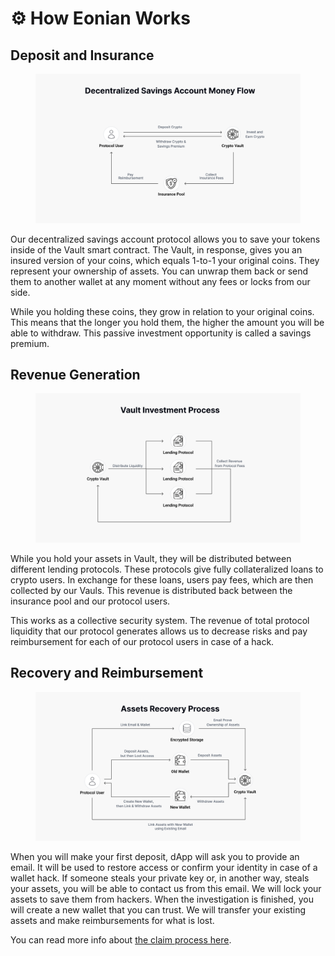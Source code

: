 # ⚙ How Eonian Works

## Deposit and Insurance

<div data-full-width="true">

<figure><img src="../../.gitbook/assets/image (2).png" alt=""><figcaption></figcaption></figure>

</div>

Our decentralized savings account protocol allows you to save your tokens inside of the Vault smart contract. The Vault, in response, gives you an insured version of your coins, which equals 1-to-1 your original coins. They represent your ownership of assets. You can unwrap them back or send them to another wallet at any moment without any fees or locks from our side.

While you holding these coins, they grow in relation to your original coins. This means that the longer you hold them, the higher the amount you will be able to withdraw. This passive investment opportunity is called a savings premium.

## Revenue Generation

<div data-full-width="true">

<figure><img src="../../.gitbook/assets/image (3).png" alt=""><figcaption></figcaption></figure>

</div>

While you hold your assets in Vault, they will be distributed between different lending protocols. These protocols give fully collateralized loans to crypto users. In exchange for these loans, users pay fees, which are then collected by our Vauls. This revenue is distributed back between the insurance pool and our protocol users.

This works as a collective security system. The revenue of total protocol liquidity that our protocol generates allows us to decrease risks and pay reimbursement for each of our protocol users in case of a hack.

## Recovery and Reimbursement

<div data-full-width="true">

<figure><img src="../../.gitbook/assets/image (4).png" alt=""><figcaption></figcaption></figure>

</div>

When you will make your first deposit, dApp will ask you to provide an email. It will be used to restore access or confirm your identity in case of a wallet hack. If someone steals your private key or, in another way, steals your assets, you will be able to contact us from this email. We will lock your assets to save them from hackers. When the investigation is finished, you will create a new wallet that you can trust. We will transfer your existing assets and make reimbursements for what is lost.

You can read more info about [the claim process here](https://www.notion.so/Insurance-Coverage-Policy-b33c682e8d49426f80fee2bd14525edd?pvs=21).
